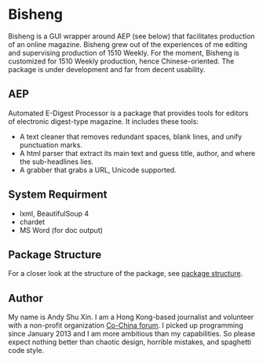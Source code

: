 Bisheng
=======
Bisheng is a GUI wrapper around AEP (see below) that facilitates production of an online magazine. Bisheng grew out of the experiences of me editing and supervising production of 1510 Weekly.
For the moment, Bisheng is customized for 1510 Weekly production, hence Chinese-oriented.
The package is under development and far from decent usability.

## AEP
Automated E-Digest Processor is a package that provides tools for editors of electronic digest-type magazine.
It includes these tools:
+ A text cleaner that removes redundant spaces, blank lines, and unify punctuation marks.
+ A html parser that extract its main text and guess title, author, and where the sub-headlines lies.
+ A grabber that grabs a URL, Unicode supported.

## System Requirment
+ lxml, BeautifulSoup 4
+ chardet
+ MS Word (for doc output)

## Package Structure
For a closer look at the structure of the package, see [package structure](https://docs.google.com/drawings/d/1a7UuFqxJZ2w612ZCunHIQBt-jXBpSWyJm_HNQ4I4vuE/edit?usp=sharing).


## Author
My name is Andy Shu Xin. I am a Hong Kong-based journalist and volunteer with a non-profit organization  [Co-China forum](https://cochina.org). I picked up programming since January 2013 and I am more ambitious than my capabilities. So please expect nothing better than chaotic design, horrible mistakes, and spaghetti code style.
